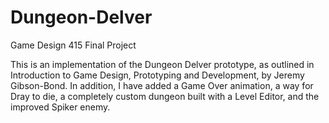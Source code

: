 # Dungeon-Delver
Game Design 415 Final Project

This is an implementation of the Dungeon Delver prototype, as outlined in Introduction to Game Design, Prototyping and Development, 
by Jeremy Gibson-Bond. In addition, I have added a Game Over animation, a way for Dray to die, a completely custom dungeon built with 
a Level Editor, and the improved Spiker enemy. 
